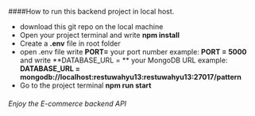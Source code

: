 ####How to run this backend project in local host.

  * download this git repo on the local machine
  * Open your project terminal and write **npm install**
  * Create a **.env** file in root folder
  * open .env file write **PORT=** your port number example: **PORT = 5000** and write **DATABASE_URL = ** your MongoDB URL example: **DATABASE_URL = mongodb://localhost:restuwahyu13:restuwahyu13:27017/pattern**
  * Go to the project terminal **npm run start**

###### Enjoy the E-commerce backend API
